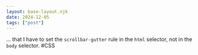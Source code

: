 ```yaml
---
layout: base-layout.njk
date: 2024-12-05
tags: ["post"]
---
```


... that I have to set the `scrollbar-gutter` rule in the `html` selector, not in the `body` selector. #CSS

